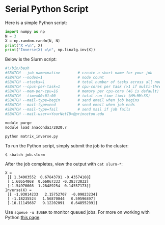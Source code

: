# Serial Python Script

Here is a simple Python script:

```python
import numpy as np
N = 3
X = np.random.randn(N, N)
print("X =\n", X)
print("Inverse(X) =\n", np.linalg.inv(X))
```

Below is the Slurm script:

```bash
#!/bin/bash
#SBATCH --job-name=matinv        # create a short name for your job
#SBATCH --nodes=1                # node count
#SBATCH --ntasks=1               # total number of tasks across all nodes
#SBATCH --cpus-per-task=1        # cpu-cores per task (>1 if multi-threaded tasks)
#SBATCH --mem-per-cpu=1G         # memory per cpu-core (4G is default)
#SBATCH --time=00:01:00          # total run time limit (HH:MM:SS)
#SBATCH --mail-type=begin        # send email when job begins
#SBATCH --mail-type=end          # send email when job ends
#SBATCH --mail-type=fail         # send mail if job fails
#SBATCH --mail-user=<YourNetID>@princeton.edu

module purge
module load anaconda3/2020.7

python matrix_inverse.py
```

To run the Python script, simply submit the job to the cluster:

```
$ sbatch job.slurm
```

After the job completes, view the output with `cat slurm-*`:

```
X =
 [[ 1.34903552  0.67843791 -0.43574188]
 [ 1.60554068  0.66067333 -0.38373032]
 [-1.54970008  1.28489254  0.14557173]]
Inverse(X) =
 [[ -1.93014233   2.15752707  -0.09023234]
 [ -1.18235524   1.56870044   0.59596897]
 [-10.11145687   9.12202091   0.64855209]]
```

Use `squeue -u $USER` to monitor queued jobs. For more on working with Python [this page](https://researchcomputing.princeton.edu/python).
